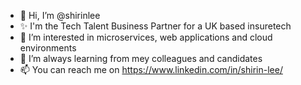 - 👋 Hi, I’m @shirinlee 
- ✨ I'm the Tech Talent Business Partner for a UK based insuretech
- 👀 I’m interested in microservices, web applications and cloud environments
- 🌱 I’m always learning from mey colleagues and candidates
- 📫 You can reach me on https://www.linkedin.com/in/shirin-lee/ 

<!---
shirinlee/shirinlee is a ✨ special ✨ repository because its `README.md` (this file) appears on your GitHub profile.
You can click the Preview link to take a look at your changes.
--->
